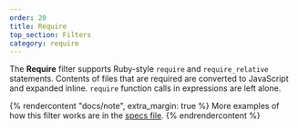 ```yaml
---
order: 20
title: Require
top_section: Filters
category: require
---
```


The **Require** filter supports Ruby-style `require` and `require_relative` statements.  Contents of files that are required are converted to JavaScript and expanded inline. `require` function calls in expressions are left alone.

{% rendercontent "docs/note", extra_margin: true %}
More examples of how this filter works are in the [specs file](https://github.com/ruby2js/ruby2js/blob/master/spec/require_spec.rb).
{% endrendercontent %}
